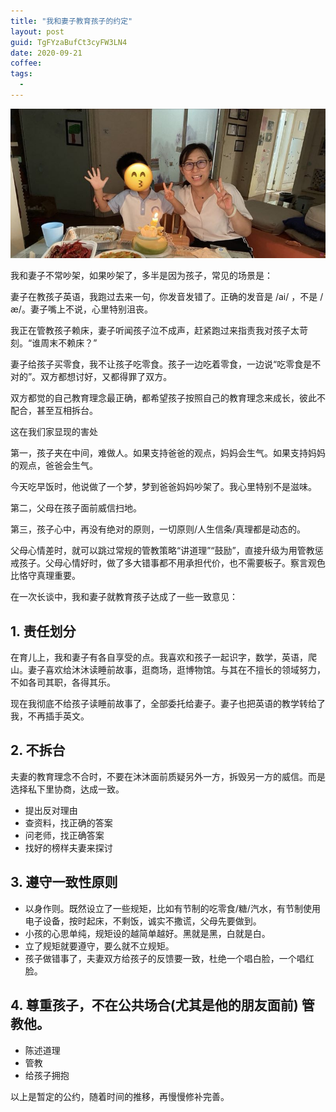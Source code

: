 ```yaml
---
title: "我和妻子教育孩子的约定"
layout: post
guid: TgFYzaBufCt3cyFW3LN4
date: 2020-09-21
coffee:
tags:
  -
---
```


![](/media/files/2020/2020-09-21_10-56-40.jpg)

我和妻子不常吵架，如果吵架了，多半是因为孩子，常见的场景是：

妻子在教孩子英语，我跑过去来一句，你发音发错了。正确的发音是 /ai/ ，不是 /æ/。妻子嘴上不说，心里特别沮丧。

我正在管教孩子赖床，妻子听闻孩子泣不成声，赶紧跑过来指责我对孩子太苛刻。“谁周末不赖床？”

妻子给孩子买零食，我不让孩子吃零食。孩子一边吃着零食，一边说“吃零食是不对的”。双方都想讨好，又都得罪了双方。

双方都觉的自己教育理念最正确，都希望孩子按照自己的教育理念来成长，彼此不配合，甚至互相拆台。

这在我们家显现的害处

第一，孩子夹在中间，难做人。如果支持爸爸的观点，妈妈会生气。如果支持妈妈的观点，爸爸会生气。

今天吃早饭时，他说做了一个梦，梦到爸爸妈妈吵架了。我心里特别不是滋味。

第二，父母在孩子面前威信扫地。

第三，孩子心中，再没有绝对的原则，一切原则/人生信条/真理都是动态的。

父母心情差时，就可以跳过常规的管教策略“讲道理”“鼓励”，直接升级为用管教惩戒孩子。父母心情好时，做了多大错事都不用承担代价，也不需要板子。察言观色比恪守真理重要。

在一次长谈中，我和妻子就教育孩子达成了一些一致意见：


## 1. 责任划分

在育儿上，我和妻子有各自享受的点。我喜欢和孩子一起识字，数学，英语，爬山。妻子喜欢给沐沐读睡前故事，逛商场，逛博物馆。与其在不擅长的领域努力，不如各司其职，各得其乐。

现在我彻底不给孩子读睡前故事了，全部委托给妻子。妻子也把英语的教学转给了我，不再插手英文。

## 2. 不拆台

夫妻的教育理念不合时，不要在沐沐面前质疑另外一方，拆毁另一方的威信。而是选择私下里协商，达成一致。

- 提出反对理由
- 查资料，找正确的答案
- 问老师，找正确答案
- 找好的榜样夫妻来探讨

## 3. 遵守一致性原则

- 以身作则。既然设立了一些规矩，比如有节制的吃零食/糖/汽水，有节制使用电子设备，按时起床，不剩饭，诚实不撒谎，父母先要做到。
- 小孩的心思单纯，规矩设的越简单越好。黑就是黑，白就是白。
- 立了规矩就要遵守，要么就不立规矩。
- 孩子做错事了，夫妻双方给孩子的反馈要一致，杜绝一个唱白脸，一个唱红脸。


## 4. 尊重孩子，不在公共场合(尤其是他的朋友面前) 管教他。

- 陈述道理
- 管教
- 给孩子拥抱


以上是暂定的公约，随着时间的推移，再慢慢修补完善。
